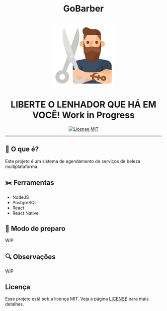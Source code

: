 
<h1 align="center">
GoBarber
  <br>
  <br>
  <img src="https://github.com/luskafaria/gobarber/blob/master/public/assets/barber.png" alt="barber draw" width="200">

<br>
<br>
LIBERTE O LENHADOR QUE HÁ EM VOCÊ!
Work in Progress
</h1>

<p align="center">
  <a href="https://opensource.org/licenses/MIT">
    <img src="https://img.shields.io/badge/License-MIT-blue.svg" alt="License MIT">
  </a>
</p>

<hr />

## 👀 O que é?

Este projeto é um sistema de agendamento de serviços de beleza multiplataforma.

## ✂️ Ferramentas

- NodeJS
- PostgreSQL
- React
- React Native

## 💇 Modo de preparo

WIP

## 🔍 Observações

WIP

## Licença

Esse projeto está sob a licença MIT. Veja a página [LICENSE](https://opensource.org/licenses/MIT) para mais detalhes.
